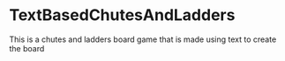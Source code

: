 # TextBasedChutesAndLadders
This is a chutes and ladders board game that is made using text to create the board
